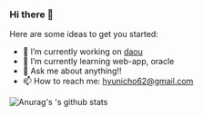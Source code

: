 ### Hi there 👋

<!--
**Minsik113/Minsik113** is a ✨ _special_ ✨ repository because its `README.md` (this file) appears on your GitHub profile.
-->
Here are some ideas to get you started:

- 🔭 I’m currently working on <a href="https://daou.co.kr/" target="_blank">daou</a>
- 🌱 I’m currently learning web-app, oracle
- 💬 Ask me about anything!!
- 📫 How to reach me: hyunicho62@gmail.com


![Anurag's 's github stats](https://github-readme-stats.vercel.app/api?username=Minsik113&count_private=true)
